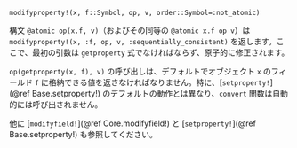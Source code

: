 ```
modifyproperty!(x, f::Symbol, op, v, order::Symbol=:not_atomic)
```

構文 `@atomic op(x.f, v)`（およびその同等の `@atomic x.f op v`）は `modifyproperty!(x, :f, op, v, :sequentially_consistent)` を返します。ここで、最初の引数は `getproperty` 式でなければならず、原子的に修正されます。

`op(getproperty(x, f), v)` の呼び出しは、デフォルトでオブジェクト `x` のフィールド `f` に格納できる値を返さなければなりません。特に、[`setproperty!`](@ref Base.setproperty!) のデフォルトの動作とは異なり、`convert` 関数は自動的には呼び出されません。

他に [`modifyfield!`](@ref Core.modifyfield!) と [`setproperty!`](@ref Base.setproperty!) も参照してください。
